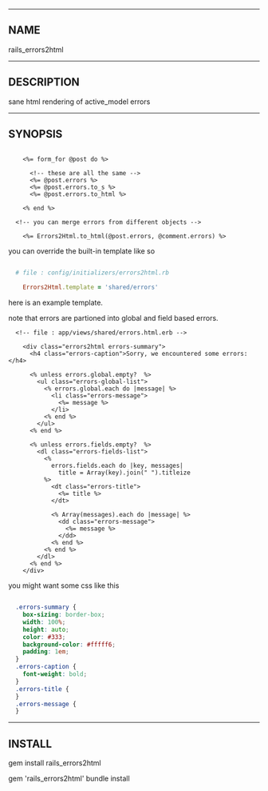 --------------------------------
NAME
--------------------------------
  rails_errors2html

--------------------------------
DESCRIPTION
--------------------------------

  sane html rendering of active_model errors 

--------------------------------
SYNOPSIS
--------------------------------

````erb

    <%= form_for @post do %>

      <!-- these are all the same -->
      <%= @post.errors %>
      <%= @post.errors.to_s %>
      <%= @post.errors.to_html %>

    <% end %>

  <!-- you can merge errors from different objects -->

    <%= Errors2Html.to_html(@post.errors, @comment.errors) %>

````

you can override the built-in template like so

````ruby

  # file : config/initializers/errors2html.rb

    Errors2Html.template = 'shared/errors'

````

here is an example template.

note that errors are partioned into global and field based errors.


````erb
  <!-- file : app/views/shared/errors.html.erb -->

    <div class="errors2html errors-summary">
      <h4 class="errors-caption">Sorry, we encountered some errors:</h4>

      <% unless errors.global.empty?  %>
        <ul class="errors-global-list">
          <% errors.global.each do |message| %>
            <li class="errors-message">
              <%= message %>
            </li>
          <% end %>
        </ul>
      <% end %>

      <% unless errors.fields.empty?  %>
        <dl class="errors-fields-list">
          <% 
            errors.fields.each do |key, messages|
              title = Array(key).join(" ").titleize
          %>
            <dt class="errors-title">
              <%= title %>
            </dt>

            <% Array(messages).each do |message| %>
              <dd class="errors-message">
                <%= message %>
              </dd>
            <% end %>
          <% end %>
        </dl>
      <% end %>
    </div>
````


you might want some css like this

````css

  .errors-summary {
    box-sizing: border-box;
    width: 100%;
    height: auto;
    color: #333;
    background-color: #fffff6;
    padding: 1em;
  }
  .errors-caption {
    font-weight: bold;
  }
  .errors-title {
  }
  .errors-message {
  }

````

--------------------------------
INSTALL
--------------------------------

   gem install rails_errors2html

   gem 'rails_errors2html'
   bundle install
